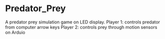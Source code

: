 # Predator_Prey

A predator prey simulation game on LED display. 
Player 1: controls predator from computer arrow keys
Player 2: controls prey through motion sensors on Arduio
